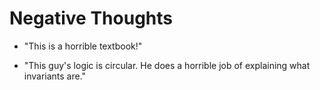 # Negative Thoughts

- "This is a horrible textbook!"

- "This guy's logic is circular. He does a horrible job of explaining what invariants are."